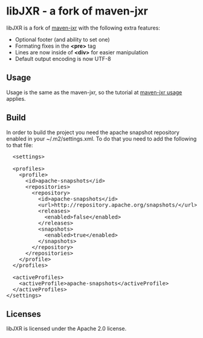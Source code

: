 libJXR - a fork of maven-jxr
======================================== 

libJXR is a fork of [maven-jxr](http://maven.apache.org/jxr/) with the following extra features:
  
 * Optional footer (and ability to set one)
 * Formating fixes in the **&lt;pre&gt;** tag
 * Lines are now inside of **&lt;div&gt;** for easier manipulation
 * Default output encoding is now UTF-8

Usage
--------

Usage is the same as the maven-jxr, so the tutorial at [maven-jxr usage](http://maven.apache.org/jxr/examples/java.html)
applies.

Build
---------

In order to build the project you need the apache snapshot repository enabled in your ~/.m2/settings.xml.
To do that you need to add the following to that file:
  <pre>
  &lt;settings&gt;
 
  &lt;profiles&gt;
    &lt;profile&gt;
      &lt;id&gt;apache-snapshots&lt;/id&gt;
      &lt;repositories&gt;
        &lt;repository&gt;
          &lt;id&gt;apache-snapshots&lt;/id&gt;
          &lt;url&gt;http://repository.apache.org/snapshots/&lt;/url&gt;
          &lt;releases&gt;
            &lt;enabled&gt;false&lt;/enabled&gt;
          &lt;/releases&gt;
          &lt;snapshots&gt;
            &lt;enabled&gt;true&lt;/enabled&gt;
          &lt;/snapshots&gt;
        &lt;/repository&gt;
      &lt;/repositories&gt;
    &lt;/profile&gt;
  &lt;/profiles&gt;
 
  &lt;activeProfiles&gt;
    &lt;activeProfile&gt;apache-snapshots&lt;/activeProfile&gt;
  &lt;/activeProfiles&gt;
&lt;/settings&gt;
</pre>

Licenses
---------

libJXR is licensed under the Apache 2.0 license.
